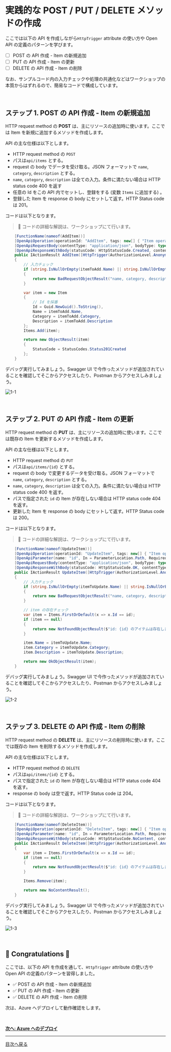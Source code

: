 # 実践的な POST / PUT / DELETE メソッドの作成

ここでは以下の API を作成しながら`HttpTrigger` attribute の使い方や Open API の定義のパターンを学びます。

- [ ] POST の API 作成 - Item の新規追加
- [ ] PUT の API 作成 - Item の更新
- [ ] DELETE の API 作成 - Item の削除

なお、サンプルコード内の入力チェックや処理の共通化などはワークショップの本質からはずれるので、簡易なコードで構成しています。

<br>

## ステップ 1. POST の API 作成 - Item の新規追加

HTTP request method の **POST** は、主にリソースの追加時に使います。ここでは Item を新規に追加するメソッドを作成します。

API の主な仕様は以下とします。

- HTTP request method の `POST`
- パスは`api/items` とする。
- request の body でデータを受け取る。JSON フォーマットで `name`, `category`, `description` とする。
- `name`, `category`, `description` は全ての入力。条件に満たない場合は HTTP status code 400 を返す
- 任意の Id をこの API 内でセットし、登録をする (変数 `Items` に追加する) 。
- 登録した Item を response の body にセットして返す。HTTP Status code は 201。

コードは以下となります。

> 📢 コードの詳細な解説は、ワークショップにて行います。

```csharp
    [FunctionName(nameof(AddItem))]
    [OpenApiOperation(operationId: "AddItem", tags: new[] { "Item operations" }, Summary = "Item を追加", Description = "name と description を指定して Item を追加します。id は GUID が自動採番されます。")]
    [OpenApiRequestBody(contentType: "application/json", bodyType: typeof(ItemToAdd), Description = "登録する Item の値", Required = true)]
    [OpenApiResponseWithBody(statusCode: HttpStatusCode.Created, contentType: "application/json", bodyType: typeof(Item), Description = "追加した Item")]
    public IActionResult AddItem([HttpTrigger(AuthorizationLevel.Anonymous, "post", Route = "items")] ItemToAdd itemToAdd)
    {
        // 入力チェック
        if (string.IsNullOrEmpty(itemToAdd.Name) || string.IsNullOrEmpty(itemToAdd.Category) || string.IsNullOrEmpty(itemToAdd.Description))
        {
            return new BadRequestObjectResult("name, category, description の入力は必須です。");
        }

        var item = new Item
        {
            // Id を採番
            Id = Guid.NewGuid().ToString(),
            Name = itemToAdd.Name,
            Category = itemToAdd.Category,
            Description = itemToAdd.Description
        };
        Items.Add(item);

        return new ObjectResult(item)
        {
            StatusCode = StatusCodes.Status201Created
        };
    }
```

デバッグ実行してみましょう。Swagger UI で今作ったメソッドが追加されていることを確認してそこからアクセスしたり、Postman からアクセスしみましょう。

![1-1](./images/create-methods_1-1.png)


<br>

## ステップ 2. PUT の API 作成 - Item の更新

HTTP request method の **PUT** は、主にリソースの追加時に使います。ここでは既存の Item を更新するメソッドを作成します。

API の主な仕様は以下とします。

- HTTP request method の `PUT`
- パスは`api/items/{id}` とする。
- request の body で変更するデータを受け取る。JSON フォーマットで `name`, `category`, `description` とする。
- `name`, `category`, `description` は全ての入力。条件に満たない場合は HTTP status code 400 を返す。
- パスで指定された `id` の Item が存在しない場合は HTTP status code 404 を返す。
- 更新した Item を response の body にセットして返す。HTTP Status code は 200。

コードは以下となります。

> 📢 コードの詳細な解説は、ワークショップにて行います。

```csharp
    [FunctionName(nameof(UpdateItem))]
    [OpenApiOperation(operationId: "UpdateItem", tags: new[] { "Item operations" }, Summary = "Item を更新", Description = "Item を更新します。")]
    [OpenApiParameter(name: "id", In = ParameterLocation.Path, Required = true, Type = typeof(string), Description = "更新する Item の Id")]
    [OpenApiRequestBody(contentType: "application/json", bodyType: typeof(ItemToAdd), Description = "更新するアイテムの name と description", Required = true)]
    [OpenApiResponseWithBody(statusCode: HttpStatusCode.OK, contentType: "application/json", bodyType: typeof(Item), Description = "更新した Item")]
    public IActionResult UpdateItem([HttpTrigger(AuthorizationLevel.Anonymous, "put", Route = "items/{id}")] Item itemToUpdate, string id)
    {
        // 入力チェック
        if (string.IsNullOrEmpty(itemToUpdate.Name) || string.IsNullOrEmpty(itemToUpdate.Category) || string.IsNullOrEmpty(itemToUpdate.Description))
        {
            return new BadRequestObjectResult("name, category, description の入力は必須です。");
        }

        // item の存在チェック
        var item = Items.FirstOrDefault(x => x.Id == id);
        if (item == null)
        {
            return new NotFoundObjectResult($"id: {id} のアイテムは存在しません。");
        }

        item.Name = itemToUpdate.Name;
        item.Category = itemToUpdate.Category;
        item.Description = itemToUpdate.Description;

        return new OkObjectResult(item);
    }
```

デバッグ実行してみましょう。Swagger UI で今作ったメソッドが追加されていることを確認してそこからアクセスしたり、Postman からアクセスしみましょう。

![1-2](./images/create-methods_1-2.png)


<br>

## ステップ 3. DELETE の API 作成 - Item の削除

HTTP request method の **DELETE** は、主にリソースの削除時に使います。ここでは既存の Item を削除するメソッドを作成します。

API の主な仕様は以下とします。

- HTTP request method の `DELETE`
- パスは`api/items/{id}` とする。
- パスで指定された `id` の Item が存在しない場合は HTTP status code 404 を返す。
- response の body は空で返す。HTTP Status code は 204。

コードは以下となります。

> 📢 コードの詳細な解説は、ワークショップにて行います。

```csharp
    [FunctionName(nameof(DeleteItem))]
    [OpenApiOperation(operationId: "DeleteItem", tags: new[] { "Item operations" }, Summary = "Item を削除", Description = "item を削除します。")]
    [OpenApiParameter(name: "id", In = ParameterLocation.Path, Required = true, Type = typeof(string), Description = "削除するアイテムの id")]
    [OpenApiResponseWithBody(statusCode: HttpStatusCode.NoContent, contentType: "application/json", bodyType: typeof(string), Description = "The No content response")]
    public IActionResult DeleteItem([HttpTrigger(AuthorizationLevel.Anonymous, "delete", Route = "items/{id}")] HttpRequest req, string id)
    {
        var item = Items.FirstOrDefault(x => x.Id == id);
        if (item == null)
        {
            return new NotFoundObjectResult($"id: {id} のアイテムは存在しません。");
        }

        Items.Remove(item);

        return new NoContentResult();
    }
```

デバッグ実行してみましょう。Swagger UI で今作ったメソッドが追加されていることを確認してそこからアクセスしたり、Postman からアクセスしみましょう。

![1-3](./images/create-methods_1-3.png)


<br>

## 🎉 Congratulations 🎉

ここでは、以下の API を作成を通して、`HttpTrigger` attribute の使い方や Open API の定義のパターンを習得しました。

- ✅ POST の API 作成 - Item の新規追加
- ✅ PUT の API 作成 - Item の更新
- ✅ DELETE の API 作成 - Item の削除

次は、Azure へデプロイして動作確認をします。

<br>

[**次へ: Azure へのデプロイ**](./deploy-to-azure.md)

----

[目次へ戻る](./selfpaced-handson.md)
